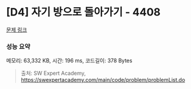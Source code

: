 # [D4] 자기 방으로 돌아가기 - 4408 

[문제 링크](https://swexpertacademy.com/main/code/problem/problemDetail.do?contestProbId=AWNcJ2sapZMDFAV8) 

### 성능 요약

메모리: 63,332 KB, 시간: 196 ms, 코드길이: 378 Bytes



> 출처: SW Expert Academy, https://swexpertacademy.com/main/code/problem/problemList.do